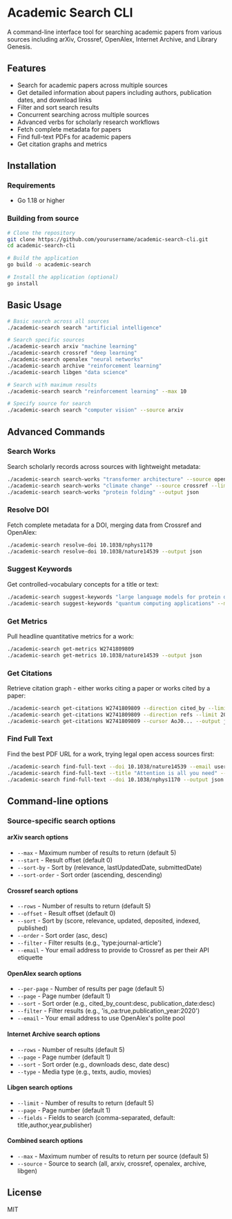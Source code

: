 # Academic Search CLI

A command-line interface tool for searching academic papers from various sources including arXiv, Crossref, OpenAlex, Internet Archive, and Library Genesis.

## Features

- Search for academic papers across multiple sources
- Get detailed information about papers including authors, publication dates, and download links
- Filter and sort search results
- Concurrent searching across multiple sources
- Advanced verbs for scholarly research workflows
- Fetch complete metadata for papers
- Find full-text PDFs for academic papers
- Get citation graphs and metrics

## Installation

### Requirements

- Go 1.18 or higher

### Building from source

```bash
# Clone the repository
git clone https://github.com/yourusername/academic-search-cli.git
cd academic-search-cli

# Build the application
go build -o academic-search

# Install the application (optional)
go install
```

## Basic Usage

```bash
# Basic search across all sources
./academic-search search "artificial intelligence"

# Search specific sources
./academic-search arxiv "machine learning"
./academic-search crossref "deep learning"
./academic-search openalex "neural networks"
./academic-search archive "reinforcement learning"
./academic-search libgen "data science"

# Search with maximum results
./academic-search search "reinforcement learning" --max 10

# Specify source for search
./academic-search search "computer vision" --source arxiv
```

## Advanced Commands

### Search Works

Search scholarly records across sources with lightweight metadata:

```bash
./academic-search search-works "transformer architecture" --source openalex --limit 10
./academic-search search-works "climate change" --source crossref --limit 20 --filter "has_oa:true"
./academic-search search-works "protein folding" --output json
```

### Resolve DOI

Fetch complete metadata for a DOI, merging data from Crossref and OpenAlex:

```bash
./academic-search resolve-doi 10.1038/nphys1170
./academic-search resolve-doi 10.1038/nature14539 --output json
```

### Suggest Keywords

Get controlled-vocabulary concepts for a title or text:

```bash
./academic-search suggest-keywords "large language models for protein design"
./academic-search suggest-keywords "quantum computing applications" --max 15 --output json
```

### Get Metrics

Pull headline quantitative metrics for a work:

```bash
./academic-search get-metrics W2741809809
./academic-search get-metrics 10.1038/nature14539 --output json
```

### Get Citations

Retrieve citation graph - either works citing a paper or works cited by a paper:

```bash
./academic-search get-citations W2741809809 --direction cited_by --limit 50
./academic-search get-citations W2741809809 --direction refs --limit 20
./academic-search get-citations W2741809809 --cursor AoJ0... --output json
```

### Find Full Text

Find the best PDF URL for a work, trying legal open access sources first:

```bash
./academic-search find-full-text --doi 10.1038/nature14539 --email user@example.com
./academic-search find-full-text --title "Attention is all you need" --prefer-version accepted
./academic-search find-full-text --doi 10.1038/nphys1170 --output json
```

## Command-line options

### Source-specific search options

#### arXiv search options

- `--max` - Maximum number of results to return (default 5)
- `--start` - Result offset (default 0)
- `--sort-by` - Sort by (relevance, lastUpdatedDate, submittedDate)
- `--sort-order` - Sort order (ascending, descending)

#### Crossref search options

- `--rows` - Number of results to return (default 5)
- `--offset` - Result offset (default 0)
- `--sort` - Sort by (score, relevance, updated, deposited, indexed, published)
- `--order` - Sort order (asc, desc)
- `--filter` - Filter results (e.g., 'type:journal-article')
- `--email` - Your email address to provide to Crossref as per their API etiquette

#### OpenAlex search options

- `--per-page` - Number of results per page (default 5)
- `--page` - Page number (default 1)
- `--sort` - Sort order (e.g., cited_by_count:desc, publication_date:desc)
- `--filter` - Filter results (e.g., 'is_oa:true,publication_year:2020')
- `--email` - Your email address to use OpenAlex's polite pool

#### Internet Archive search options

- `--rows` - Number of results (default 5)
- `--page` - Page number (default 1)
- `--sort` - Sort order (e.g., downloads desc, date desc)
- `--type` - Media type (e.g., texts, audio, movies)

#### Libgen search options

- `--limit` - Number of results to return (default 5)
- `--page` - Page number (default 1)
- `--fields` - Fields to search (comma-separated, default: title,author,year,publisher)

#### Combined search options

- `--max` - Maximum number of results to return per source (default 5)
- `--source` - Source to search (all, arxiv, crossref, openalex, archive, libgen)

## License

MIT